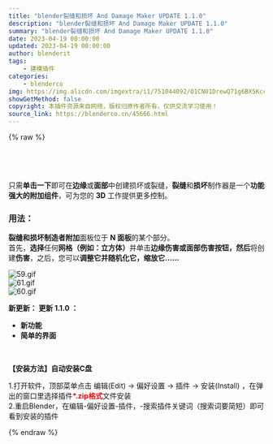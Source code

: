 ```yaml
---
title: "blender裂缝和损坏 And Damage Maker UPDATE 1.1.0"
description: "blender裂缝和损坏 And Damage Maker UPDATE 1.1.0"
summary: "blender裂缝和损坏 And Damage Maker UPDATE 1.1.0"
date: 2023-04-19 00:00:00
updated: 2023-04-19 00:00:00
author: blenderit
tags: 
    - 建模插件
categories:
    - blenderco
img: https://img.alicdn.com/imgextra/i1/751044092/O1CN01DrewQ71g6BX5Kcck4_!!751044092.jpg
showGetMethod: false
copyright: 本插件资源来自网络，版权归原作者所有，仅供交流学习使用！
source_link: https://blenderco.cn/45666.html
---
```


{% raw %}
<p> </p><p> </p><p>只需<strong>单击一下</strong>即可在<strong>边缘</strong>或<strong>面部</strong>中创建损坏或裂缝，<strong>裂缝</strong>和<strong>损坏</strong>制作器是一个<strong>功能强大的附加组件</strong>，可为您的 <strong>3D</strong> 工作提供更多控制。</p><h3><strong>用法：</strong></h3><p><strong>裂缝和损坏制造者附加</strong>面板位于 <strong>N 面板</strong>的某个部分。<br>
首先，<strong>选择</strong>任何<strong>网格（例如：立方体）</strong>并单击<strong>边缘伤害或面部伤害按钮，然后</strong>将创建<strong>伤害</strong>，之后，您可以<strong>调整它并随机化它，缩放它……</strong></p><p><img src="https://img.alicdn.com/imgextra/i4/751044092/O1CN01IEW3Xj1g6BX5KdI3i_!!751044092.gif" alt="59.gif"><br>
<img src="https://img.alicdn.com/imgextra/i3/751044092/O1CN01EGoDBs1g6BX5KeZ3K_!!751044092.gif" alt="61.gif"><br>
<img src="https://img.alicdn.com/imgextra/i2/751044092/O1CN01wYNxJ11g6BX1FArqe_!!751044092.gif" alt="60.gif"></p><p><strong>新更新： 更新 1.1.0 ：</strong></p><ul>
<li><strong>新功能</strong></li>
<li><strong>简单的界面</strong></li>
</ul><p> </p><p><strong>【安装方法】自动安装C盘</strong></p><p>1.打开软件，顶部菜单点击 编辑(Edit) → 偏好设置 → 插件 → 安装(Install) ，在弹出的窗口里选择插件<span style="color: #ff0000;"><strong>*.zip格式</strong></span>文件安装<br>
2.重启Blender，在编辑-偏好设置-插件，-搜索插件关键词（搜索词要简短）即可看到安装的插件</p>
<div style="display: none">blenderco</div>
{% endraw %}